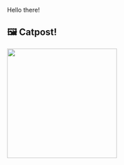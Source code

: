 Hello there!



## 🖼️ Catpost!

<sub>
    <img src="https://cdn2.thecatapi.com/images/bno.jpg" height="256">
</sub>

